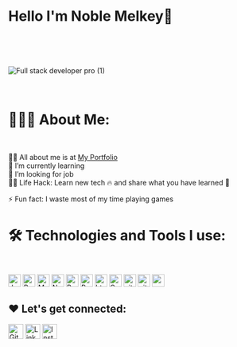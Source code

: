 <h1>Hello I'm Noble Melkey🤗</h1><br>
<br>
<br>

![Full stack developer pro (1)](https://github.com/NobleMelkey/NobleMelkey/assets/129990113/8785211d-3eff-423f-a49b-9576dbf220ae)<br>
<br>
<br>

<h1>👨🏻‍💻 About Me:</h1>
<br>

🙋‍♂️ All about me is at <a href="https://nobleportfolio.netlify.app/">My Portfolio</a><br>
🌱 I’m currently learning<br>
🤔 I’m looking for job<br>
👨‍💻 Life Hack: Learn new tech 🔥 and share what you have learned 🎉<br>

⚡ Fun fact: I waste most of my time playing games<br>

<h1>🛠️ Technologies and Tools I use:</h1>
<br>
<p>

<img alt="Javascript" src="https://img.shields.io/badge/JavaScript-323330?style=for-the-badge&logo=javascript&logoColor=F7DF1E"  height="25px"/>
<img alt="React" src="https://img.shields.io/badge/React-20232A?style=for-the-badge&logo=react&logoColor=61DAFB" height="25px"/>

<img alt="MongoDB" src="https://img.shields.io/badge/-MongoDB-13aa52?style=flat-square&logo=mongodb&logoColor=white"  height="25px"/>
<img alt="Nodejs" src="https://img.shields.io/badge/-Nodejs-43853d?style=flat-square&logo=Node.js&logoColor=white"  height="25px"/>


 

<img alt="Bootstrap" src="https://img.shields.io/badge/Bootstrap-563D7C?style=for-the-badge&logo=bootstrap&logoColor=white" height="25px"/>

<img alt="Python" src="https://img.shields.io/badge/Python-14354C?style=for-the-badge&logo=python&logoColor=white" height="25px"/>

<img alt="html5" src="https://img.shields.io/badge/HTML5-E34F26?style=for-the-badge&logo=html5&logoColor=white" height="25px"/>
<img alt="Css3" src="https://img.shields.io/badge/CSS3-1572B6?style=for-the-badge&logo=css3&logoColor=white" height="25px"/>

<img alt="git" src="https://img.shields.io/badge/-Git-F05032?style=flat-square&logo=git&logoColor=white" height="25px"/>

 <img alt="github actions" src="https://img.shields.io/badge/-Github_Actions-2088FF?style=flat-square&logo=github-actions&logoColor=white" height="25px"/>
 <img alt="postman" src="https://img.shields.io/badge/-Postman-00C7B7?style=flat-square&logo=postman&logoColor=white" height="25px"/>

</p>

## ❤️ Let's get connected:

<p><a href="https://github.com/NobleMelkey" target="_blank"><img alt="Github" src="https://img.shields.io/badge?&style=for-the-badge&logo=appveyor&logoColor=white" height="30px" /></a>  <a href="https://www.linkedin.com/in/noble-melchizedek-b91b351a4/" target="_blank"><img alt="LinkedIn" src="https://img.shields.io/badge/linkedin-%230077B5.svg?&style=for-the-badge&logo=linkedin&logoColor=white"  height="30px"/></a> <a href="https://www.instagram.com/noble_melkey/" target="_blank"><img alt="Instagram" src="https://img.shields.io/badge/Instagram-E4405F?style=for-the-badge&logo=instagram&logoColor=white"  height="30px"/></a>
</p>

